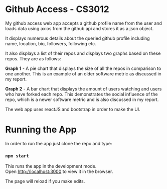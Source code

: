 # Github Access - CS3012

My github access web app accepts a github profile name from the user and loads data using axios from the github api and stores it as a json object.

It displays numerous details about the queried github profile including name, location, bio, followers, following etc.

It also displays a list of their repos and displays two graphs based on these repos. They are as follows:

  
**Graph 1** - A pie chart that displays the size of all the repos in comparison to one another. This is an example of an older software metric as discussed in my report.

  
**Graph 2** - A bar chart that displays the amount of users watching and users who have forked each repo. This demonstrates the social influence of the repo, which is a newer software metric and is also discussed in my report.

  
The web app uses reactJS and bootstrap in order to make the UI.

#
# Running the App
In order to run the app just clone the repo and type:
 ### `npm start`

This runs the app in the development mode.  
Open  [http://localhost:3000](http://localhost:3000/)  to view it in the browser.

The page will reload if you make edits.  
